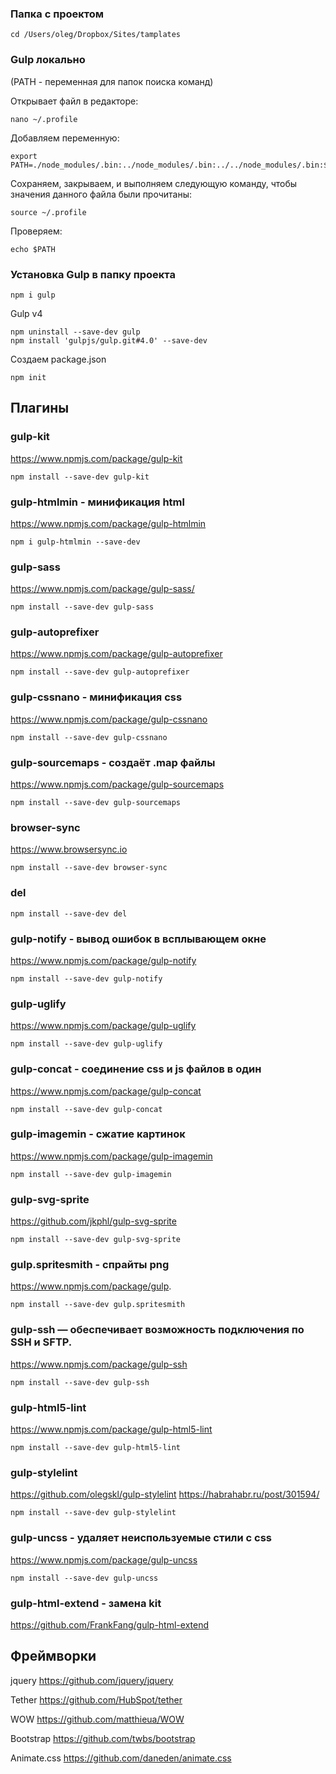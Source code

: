 ### Папка с проектом

    cd /Users/oleg/Dropbox/Sites/tamplates

### Gulp локально
(PATH - переменная для папок поиска команд)

Открывает файл в редакторе:

    nano ~/.profile

Добавляем переменную:

    export PATH=./node_modules/.bin:../node_modules/.bin:../../node_modules/.bin:$PATH

Сохраняем, закрываем, и выполняем следующую команду, чтобы значения данного файла были прочитаны:

    source ~/.profile

Проверяем:

    echo $PATH

### Установка Gulp в папку проекта

    npm i gulp

Gulp v4

    npm uninstall --save-dev gulp
    npm install 'gulpjs/gulp.git#4.0' --save-dev

Создаем package.json

    npm init

## Плагины

### gulp-kit
https://www.npmjs.com/package/gulp-kit

    npm install --save-dev gulp-kit

### gulp-htmlmin - минификация html
https://www.npmjs.com/package/gulp-htmlmin

    npm i gulp-htmlmin --save-dev

### gulp-sass
https://www.npmjs.com/package/gulp-sass/

    npm install --save-dev gulp-sass

### gulp-autoprefixer
https://www.npmjs.com/package/gulp-autoprefixer

    npm install --save-dev gulp-autoprefixer

### gulp-cssnano - минификация css
https://www.npmjs.com/package/gulp-cssnano

    npm install --save-dev gulp-cssnano

### gulp-sourcemaps - создаёт .map файлы
https://www.npmjs.com/package/gulp-sourcemaps

    npm install --save-dev gulp-sourcemaps

### browser-sync
https://www.browsersync.io

    npm install --save-dev browser-sync

### del

    npm install --save-dev del

### gulp-notify - вывод ошибок в всплывающем окне
https://www.npmjs.com/package/gulp-notify

    npm install --save-dev gulp-notify

### gulp-uglify
https://www.npmjs.com/package/gulp-uglify

    npm install --save-dev gulp-uglify

### gulp-concat - соединение css и js файлов в один
https://www.npmjs.com/package/gulp-concat

    npm install --save-dev gulp-concat

### gulp-imagemin - сжатие картинок
https://www.npmjs.com/package/gulp-imagemin

    npm install --save-dev gulp-imagemin

### gulp-svg-sprite
https://github.com/jkphl/gulp-svg-sprite

    npm install --save-dev gulp-svg-sprite

### gulp.spritesmith - спрайты png
https://www.npmjs.com/package/gulp.

    npm install --save-dev gulp.spritesmith

### gulp-ssh — обеспечивает возможность подключения по SSH и SFTP.
https://www.npmjs.com/package/gulp-ssh

    npm install --save-dev gulp-ssh

### gulp-html5-lint
https://www.npmjs.com/package/gulp-html5-lint

    npm install --save-dev gulp-html5-lint

### gulp-stylelint
https://github.com/olegskl/gulp-stylelint
https://habrahabr.ru/post/301594/

    npm install --save-dev gulp-stylelint

### gulp-uncss - удаляет неиспользуемые стили с css
https://www.npmjs.com/package/gulp-uncss

    npm install --save-dev gulp-uncss

### gulp-html-extend - замена kit
https://github.com/FrankFang/gulp-html-extend






## Фреймворки

jquery
https://github.com/jquery/jquery

Tether
https://github.com/HubSpot/tether

WOW
https://github.com/matthieua/WOW

Bootstrap
https://github.com/twbs/bootstrap

Animate.css
https://github.com/daneden/animate.css
